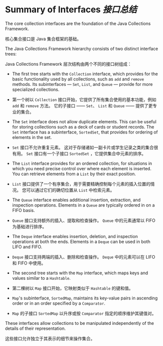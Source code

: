 # Summary of Interfaces _接口总结_


The core collection interfaces are the foundation of the Java Collections Framework.


核心集合接口是 Java 集合框架的基础。


The Java Collections Framework hierarchy consists of two distinct interface trees:


Java Collections Framework 层次结构由两个不同的接口树组成：


* The first tree starts with the `Collection` interface, which provides for the basic functionality used by all collections, such as `add` and `remove` methods. 
  Its subinterfaces — `Set`, `List`, and `Queue` — provide for more specialized collections.

* 第一个树以 `Collection` 接口开始，它提供了所有集合使用的基本功能，例如 `add` 和 `remove` 方法。
  它的子接口 —— `Set`、 `List` 和 `Queue` —— 提供了更专业的集合。

* The `Set` interface does not allow duplicate elements. 
  This can be useful for storing collections such as a deck of cards or student records. 
  The `Set` interface has a subinterface, `SortedSet`, that provides for ordering of elements in the set.

* `Set` 接口不允许重复元素。
  这对于存储诸如一副卡片或学生记录之类的集合很有用。
  `Set` 接口有一个子接口 `SortedSet` ，它提供集合中元素的排序。

* The `List` interface provides for an ordered collection, for situations in which you need precise control over where each element is inserted. 
  You can retrieve elements from a `List` by their exact position.

* `List` 接口提供了一个有序集合，用于需要精确控制每个元素的插入位置的情况。
  您可以通过它们的确切位置从 `List` 中检索元素。

* The `Queue` interface enables additional insertion, extraction, and inspection operations. 
  Elements in a `Queue` are typically ordered in on a FIFO basis.

* `Queue` 接口支持额外的插入、提取和检查操作。
  `Queue` 中的元素通常以 FIFO 为基础进行排序。

* The `Deque` interface enables insertion, deletion, and inspection operations at both the ends. 
  Elements in a `Deque` can be used in both LIFO and FIFO.

* `Deque` 接口支持两端的插入、删除和检查操作。
  `Deque` 中的元素可以在 LIFO 和 FIFO 中使用。

* The second tree starts with the `Map` interface, which maps keys and values similar to a `Hashtable`.

* 第二棵树以 `Map` 接口开始，它映射类似于 `Hashtable` 的键和值。

* `Map`'s subinterface, `SortedMap`, maintains its key-value pairs in ascending order or in an order specified by a `Comparator`.

* `Map` 的子接口 `SortedMap` 以升序或按 `Comparator` 指定的顺序维护其键值对。


These interfaces allow collections to be manipulated independently of the details of their representation.


这些接口允许独立于其表示的细节来操作集合。
